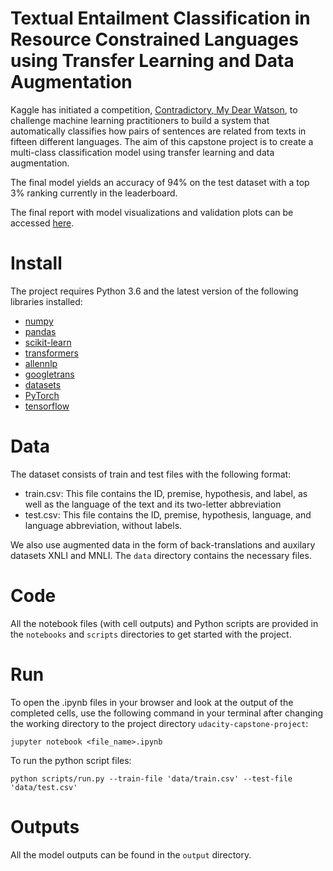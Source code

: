 # Textual Entailment Classification in Resource Constrained Languages using Transfer Learning and Data Augmentation 

Kaggle has initiated a competition, [Contradictory, My Dear Watson](https://www.kaggle.com/c/contradictory-my-dear-watson/overview), to challenge machine learning practitioners to build a system that automatically classifies how pairs of sentences are related from texts in fifteen different languages. The aim of this capstone project is to create a multi-class classification model using transfer learning and data augmentation. 

The final model yields an accuracy of 94% on the test dataset with a top 3% ranking currently in the leaderboard.

The final report with model visualizations and validation plots can be accessed [here](https://github.com/wchowdhu/udacity-capstone-project/blob/main/report/report.pdf).



# Install

The project requires Python 3.6 and the latest version of the following libraries installed:  
  - [numpy](https://numpy.org/)
  - [pandas](https://pandas.pydata.org/)
  - [scikit-learn](https://scikit-learn.org/stable/)
  - [transformers](https://huggingface.co/transformers/)
  - [allennlp](https://github.com/allenai/allennlp)
  - [googletrans](https://pypi.org/project/googletrans/)
  - [datasets](https://github.com/huggingface/datasets)
  - [PyTorch](https://pytorch.org/)
  - [tensorflow](https://www.tensorflow.org/install)


# Data

The dataset consists of train and test files with the following format:

- train.csv: This file contains the ID, premise, hypothesis, and label, as well as the language of the text and its two-letter abbreviation
- test.csv: This file contains the ID, premise, hypothesis, language, and language abbreviation, without labels.

We also use augmented data in the form of back-translations and auxilary datasets XNLI and MNLI. The `data` directory contains the necessary files.
 

# Code

All the notebook files (with cell outputs) and Python scripts are provided in the `notebooks` and `scripts` directories to get started with the project. 


# Run

To open the .ipynb files in your browser and look at the output of the completed cells, use the following command in your terminal after changing the working directory to the project directory `udacity-capstone-project`:
```
jupyter notebook <file_name>.ipynb
```

To run the python script files:
```
python scripts/run.py --train-file 'data/train.csv' --test-file 'data/test.csv'
```

# Outputs

All the model outputs can be found in the `output` directory.




